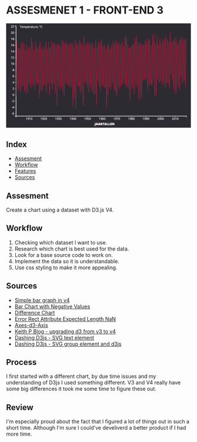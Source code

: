 # ASSESMENET 1 - FRONT-END 3

![cover](graph.png)

## Index

* [Assesment](Assesment)
* [Workflow](Workflow)
* [Features](Features)
* [Sources](Sources)


## Assesment
Create a chart using a dataset with D3.js V4.

## Workflow
1. Checking which dataset I want to use.
2. Research which chart is best used for the data.
3. Look for a base source code to work on.
4. Implement the data so it is understandable.
5. Use css styling to make it more appealing.

## Sources

* [Simple bar graph in v4](https://bl.ocks.org/d3noob/bdf28027e0ce70bd132edc64f1dd7ea4)
* [Bar Chart with Negative Values](https://bl.ocks.org/mbostock/2368837)
* [Difference Chart](https://bl.ocks.org/mbostock/3894205)
* [Error Rect Attribute Expected Length NaN](https://stackoverflow.com/questions/40746319/error-rect-attribute-width-expected-length-nan-and-text-attribute-dx)
* [Axes-d3-Axis](https://github.com/d3/d3/blob/master/API.md#axes-d3-axis)
* [Keith P Blog - upgrading d3 from v3 to v4](https://keithpblog.org/post/upgrading-d3-from-v3-to-v4/)
* [Dashing D3js - SVG text element](https://www.dashingd3js.com/svg-text-element)
* [Dashing D3js - SVG group element and d3js](https://www.dashingd3js.com/svg-group-element-and-d3js)

## Process

I first started with a different chart, by due time issues and my understanding of D3js I used something different.
V3 and V4 really have some big differences it took me some time to figure these out.

## Review

I'm especially proud about the fact that I figured a lot of things out in such a short time.
Although I'm sure I could've develiverd a better product if I had more time.
